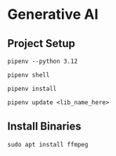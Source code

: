 # Generative AI
## Project Setup 
~~~
pipenv --python 3.12
~~~
~~~
pipenv shell
~~~
~~~
pipenv install
~~~
~~~
pipenv update <lib_name_here>
~~~

## Install Binaries
~~~
sudo apt install ffmpeg
~~~
